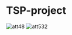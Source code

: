 # TSP-project

![att48](https://user-images.githubusercontent.com/55279227/182185157-dc94fb20-5296-4b0a-ad55-8bd72c2c93cf.gif)
![att532](https://user-images.githubusercontent.com/55279227/182185220-ce207f7a-a37d-410f-99a7-456989fe07ad.gif)

